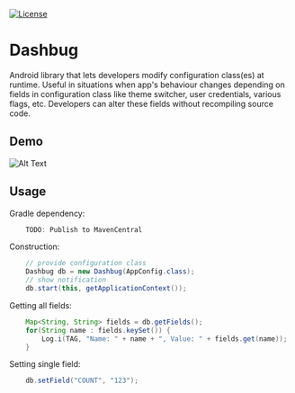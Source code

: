 [![License](https://img.shields.io/badge/License-Apache%202.0-blue.svg)](https://opensource.org/licenses/Apache-2.0)

# Dashbug

Android library that lets developers modify configuration class(es) at runtime. Useful in situations when app's behaviour changes depending on fields in configuration class like theme switcher, user credentials, various flags, etc. Developers can alter these fields without recompiling source code. 

## Demo

![Alt Text](https://raw.githubusercontent.com/jelic98/dashbug/master/doc/demo.gif)

## Usage

Gradle dependency:

```java
    TODO: Publish to MavenCentral
```

Construction:

```java
    // provide configuration class
    Dashbug db = new Dashbug(AppConfig.class);
    // show notification
    db.start(this, getApplicationContext());
```

Getting all fields:

```java
    Map<String, String> fields = db.getFields();
    for(String name : fields.keySet()) {
        Log.i(TAG, "Name: " + name + ", Value: " + fields.get(name));
    }
```

Setting single field:

```java
    db.setField("COUNT", "123");
```
